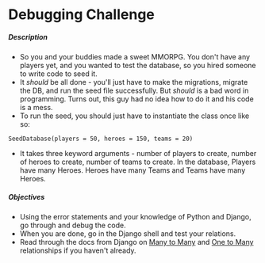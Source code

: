 # Debugging Challenge

##### Description
* So you and your buddies made a sweet MMORPG. You don't have any players yet, and you wanted to test the database, so you hired someone to write code to seed it.
* It _should_ be all done - you'll just have to make the migrations, migrate the DB, and run the seed file successfully. But _should_ is a bad word in programming. Turns out, this guy had no idea how to do it and his code is a mess.
* To run the seed, you should just have to instantiate the class once like so:

```
SeedDatabase(players = 50, heroes = 150, teams = 20)
```
* It takes three keyword arguments - number of players to create, number of heroes to create, number of teams to create. In the database, Players have many Heroes. Heroes have many Teams and Teams have many Heroes.

##### Objectives

* Using the error statements and your knowledge of Python and Django, go through and debug the code. 
* When you are done, go in the Django shell and test your relations. 
* Read through the docs from Django on [Many to Many](https://docs.djangoproject.com/en/1.9/topics/db/examples/many_to_many/) and [One to Many](https://docs.djangoproject.com/en/1.9/topics/db/examples/many_to_one/) relationships if you haven't already.

